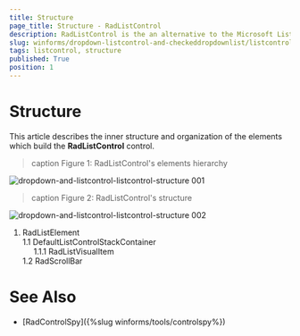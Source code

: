 ```yaml
---
title: Structure
page_title: Structure - RadListControl
description: RadListControl is the an alternative to the Microsoft ListBox control.
slug: winforms/dropdown-listcontrol-and-checkeddropdownlist/listcontrol/structure
tags: listcontrol, structure
published: True
position: 1
---
```


# Structure

This article describes the inner structure and organization of the elements which build the __RadListControl__ control.
        
>caption Figure 1: RadListControl's elements hierarchy

![dropdown-and-listcontrol-listcontrol-structure 001](images/dropdown-and-listcontrol-listcontrol-structure001.png)

>caption Figure 2: RadListControl's structure

![dropdown-and-listcontrol-listcontrol-structure 002](images/dropdown-and-listcontrol-listcontrol-structure002.png)

 1. RadListElement  
  1.1 DefaultListControlStackContainer   
&nbsp;&nbsp;&nbsp;&nbsp;&nbsp;1.1.1 RadListVisualItem  
  1.2 RadScrollBar  

# See Also

* [RadControlSpy]({%slug winforms/tools/controlspy%})
            
